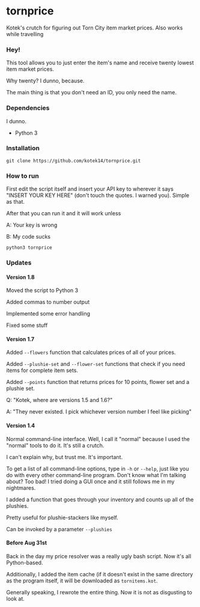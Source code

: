 # tornprice
Kotek's crutch for figuring out Torn City item market prices. Also works while travelling

### Hey!
This tool allows you to just enter the item's name and receive twenty lowest item market prices.

Why twenty? I dunno, because.

The main thing is that you don't need an ID, you only need the name.

### Dependencies
I dunno.

- Python 3

### Installation
`git clone https://github.com/kotek14/tornprice.git`

### How to run
First edit the script itself and insert your API key to wherever it says "INSERT YOUR KEY HERE" (don't touch the quotes. I warned you). Simple as that.

After that you can run it and it will work unless

A: Your key is wrong

B: My code sucks

`python3 tornprice`

### Updates

#### Version 1.8

Moved the script to Python 3

Added commas to number output

Implemented some error handling

Fixed some stuff

#### Version 1.7

Added `--flowers` function that calculates prices of all of your prices.

Added `--plushie-set` and `--flower-set` functions that check if you need items for complete item sets.

Added `--points` function that returns prices for 10 points, flower set and a plushie set.

Q: "Kotek, where are versions 1.5 and 1.6?"

A: "They never existed. I pick whichever version number I feel like picking"

#### Version 1.4

Normal command-line interface. Well, I call it "normal" because I used the "normal" tools to do it. It's still a crutch.

I can't explain why, but trust me. It's important.

To get a list of all command-line options, type in `-h` or `--help`, just like you do with every other command-line program. Don't know what I'm talking about? Too bad! I tried doing a GUI once and it still follows me in my nightmares.

I added a function that goes through your inventory and counts up all of the plushies.

Pretty useful for plushie-stackers like myself.

Can be invoked by a parameter `--plushies`

#### Before Aug 31st

Back in the day my price resolver was a really ugly bash script. Now it's all Python-based.

Additionally, I added the item cache (if it doesn't exist in the same directory as the program itself, it will be downloaded as `tornitems.kot`.

Generally speaking, I rewrote the entire thing. Now it is not as disgusting to look at.
